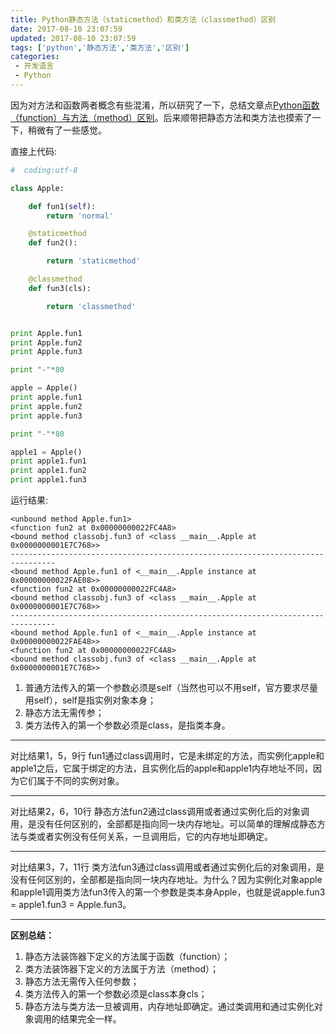```yaml
---
title: Python静态方法（staticmethod）和类方法（classmethod）区别
date: 2017-08-10 23:07:59
updated: 2017-08-10 23:07:59
tags: ['python','静态方法','类方法','区别']
categories: 
 - 开发语言
 - Python
---
```


因为对方法和函数两者概念有些混淆，所以研究了一下，总结文章点[Python函数（function）与方法（method）区别](https://www.nothinghere.cn/python/different-between-function-and-methond/)。后来顺带把静态方法和类方法也摸索了一下，稍微有了一些感觉。

直接上代码:
```python
#  coding:utf-8

class Apple:

    def fun1(self):
        return 'normal'

    @staticmethod
    def fun2():

        return 'staticmethod'

    @classmethod
    def fun3(cls):

        return 'classmethod'


print Apple.fun1
print Apple.fun2
print Apple.fun3

print "-"*80

apple = Apple()
print apple.fun1
print apple.fun2
print apple.fun3

print "-"*80

apple1 = Apple()
print apple1.fun1
print apple1.fun2
print apple1.fun3
```

运行结果:

```
<unbound method Apple.fun1>
<function fun2 at 0x00000000022FC4A8>
<bound method classobj.fun3 of <class __main__.Apple at 0x0000000001E7C768>>
--------------------------------------------------------------------------------
<bound method Apple.fun1 of <__main__.Apple instance at 0x00000000022FAE08>>
<function fun2 at 0x00000000022FC4A8>
<bound method classobj.fun3 of <class __main__.Apple at 0x0000000001E7C768>>
--------------------------------------------------------------------------------
<bound method Apple.fun1 of <__main__.Apple instance at 0x00000000022FAE48>>
<function fun2 at 0x00000000022FC4A8>
<bound method classobj.fun3 of <class __main__.Apple at 0x0000000001E7C768>>
```

1. 普通方法传入的第一个参数必须是self（当然也可以不用self，官方要求尽量用self），self是指实例对象本身；
2. 静态方法无需传参；
3. 类方法传入的第一个参数必须是class，是指类本身。

---
对比结果1，5，9行
fun1通过class调用时，它是未绑定的方法，而实例化apple和apple1之后，它属于绑定的方法，且实例化后的apple和apple1内存地址不同，因为它们属于不同的实例对象。

---
对比结果2，6，10行
静态方法fun2通过class调用或者通过实例化后的对象调用，是没有任何区别的，全部都是指向同一块内存地址。可以简单的理解成静态方法与类或者实例没有任何关系，一旦调用后，它的内存地址即确定。

---
对比结果3，7，11行
类方法fun3通过class调用或者通过实例化后的对象调用，是没有任何区别的，全部都是指向同一块内存地址。为什么？因为实例化对象apple和apple1调用类方法fun3传入的第一个参数是类本身Apple，也就是说apple.fun3 = apple1.fun3 = Apple.fun3。

---

**区别总结：**

1. 静态方法装饰器下定义的方法属于函数（function）；
2. 类方法装饰器下定义的方法属于方法（method）；
3. 静态方法无需传入任何参数；
4. 类方法传入的第一个参数必须是class本身cls；
5. 静态方法与类方法一旦被调用，内存地址即确定。通过类调用和通过实例化对象调用的结果完全一样。